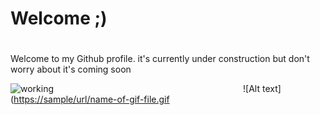 
# Welcome ;)
#
Welcome to my Github profile. it's currently under construction but don't worry about it's coming soon

<img align="left" alt="working" src="https://i.gifer.com/origin/b6/b67e26206c9bdb0749f34b40ada5b235_w200.gif" style="padding-right:300px;"/>

![Alt text]([https://sample/url/name-of-gif-file.gif](https://i.gifer.com/origin/b6/b67e26206c9bdb0749f34b40ada5b235_w200.gif)
<!--
**TkDevk/TkDevk** is a ✨ _special_ ✨ repository because its `README.md` (this file) appears on your GitHub profile.

Here are some ideas to get you started:

- 🔭 I’m currently working on ...
- 🌱 I’m currently learning ...
- 👯 I’m looking to collaborate on ...
- 🤔 I’m looking for help with ...
- 💬 Ask me about ...
- 📫 How to reach me: ...
- 😄 Pronouns: ...
- ⚡ Fun fact: ...
-->
